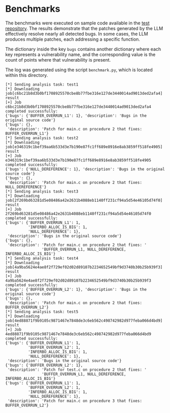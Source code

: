 # Benchmarks

The benchmarks were executed on sample code available in the [test repository](https://github.com/krosspile/test_repo). The results demonstrate that the patches generated by the LLM effectively resolve nearly all detected bugs. In some cases, the LLM produces multiple patches, each addressing a specific function.

The dictionary inside the key `bugs` contains another dictionary where each key represents a vulnerability name, and the corresponding value is the count of points where that vulnerability is present.

The log was generated using the script `benchmark.py`, which is located within this directory.

```
[*] Sending analysis task: test1
[*] Downloading job[c6bc21b8d3b0bf1708925570cbe8b77fbe316e127de3440014ad9013ded2afa4] result
[+] Job c6bc21b8d3b0bf1708925570cbe8b77fbe316e127de3440014ad9013ded2afa4 completed successfully:
{'bugs': {'BUFFER_OVERRUN_L1': 1}, 'description': 'Bugs in the original source code'}
{'bugs': {},
 'description': 'Patch for main.c on procedure 2 that fixes: BUFFER_OVERRUN_L1'}
[*] Sending analysis task: test2
[*] Downloading job[e346319c1bef39aa6b533d3e7b190e87fc1ff689e8916e8ab3859ff518fe4905] result
[+] Job e346319c1bef39aa6b533d3e7b190e87fc1ff689e8916e8ab3859ff518fe4905 completed successfully:
{'bugs': {'NULL_DEREFERENCE': 1}, 'description': 'Bugs in the original source code'}
{'bugs': {},
 'description': 'Patch for main.c on procedure 2 that fixes: NULL_DEREFERENCE'}
[*] Sending analysis task: test3
[*] Downloading job[2f269bd63281d5e08486a42e2631b4088eb1140ff231cf94a5d54e46105d74f0] result
[+] Job 2f269bd63281d5e08486a42e2631b4088eb1140ff231cf94a5d54e46105d74f0 completed successfully:
{'bugs': {'BUFFER_OVERRUN_L1': 1,
          'INFERBO_ALLOC_IS_BIG': 1,
          'NULL_DEREFERENCE': 1},
 'description': 'Bugs in the original source code'}
{'bugs': {},
 'description': 'Patch for main.c on procedure 2 that fixes: '
                'BUFFER_OVERRUN_L1, NULL_DEREFERENCE, INFERBO_ALLOC_IS_BIG'}
[*] Sending analysis task: test4
[*] Downloading job[4a9ba5624e4ae8f2f729ef02d02d89107b2234652549bf9d3740b30b25b939f3] result
[+] Job 4a9ba5624e4ae8f2f729ef02d02d89107b2234652549bf9d3740b30b25b939f3 completed successfully:
{'bugs': {'BUFFER_OVERRUN_L2': 1}, 'description': 'Bugs in the original source code'}
{'bugs': {},
 'description': 'Patch for main.c on procedure 2 that fixes: BUFFER_OVERRUN_L2'}
[*] Sending analysis task: test5
[*] Downloading job[4ed88871f9b9105c9871467e7848de3c6eb562c498742982d977feba066d4bd9] result
[+] Job 4ed88871f9b9105c9871467e7848de3c6eb562c498742982d977feba066d4bd9 completed successfully:
{'bugs': {'BUFFER_OVERRUN_L1': 1,
          'BUFFER_OVERRUN_L2': 1,
          'INFERBO_ALLOC_IS_BIG': 1,
          'NULL_DEREFERENCE': 1},
 'description': 'Bugs in the original source code'}
{'bugs': {'BUFFER_OVERRUN_L2': 1},
 'description': 'Patch for test.c on procedure 2 that fixes: '
                'BUFFER_OVERRUN_L1, NULL_DEREFERENCE, INFERBO_ALLOC_IS_BIG'}
{'bugs': {'BUFFER_OVERRUN_L1': 1,
          'BUFFER_OVERRUN_L2': 1,
          'INFERBO_ALLOC_IS_BIG': 1,
          'NULL_DEREFERENCE': 1},
 'description': 'Patch for main.c on procedure 3 that fixes: BUFFER_OVERRUN_L2'}
```

